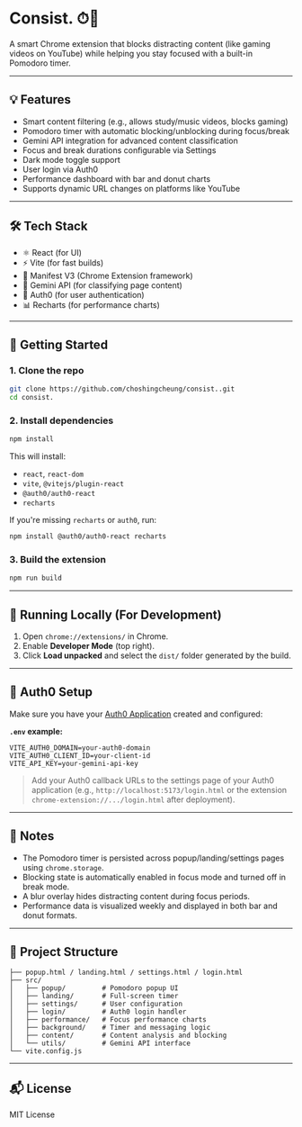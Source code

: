 # Consist. ⏱🚫

A smart Chrome extension that blocks distracting content (like gaming videos on YouTube) while helping you stay focused with a built-in Pomodoro timer.

---

## 💡 Features

- Smart content filtering (e.g., allows study/music videos, blocks gaming)
- Pomodoro timer with automatic blocking/unblocking during focus/break
- Gemini API integration for advanced content classification
- Focus and break durations configurable via Settings
- Dark mode toggle support
- User login via Auth0
- Performance dashboard with bar and donut charts
- Supports dynamic URL changes on platforms like YouTube

---

## 🛠 Tech Stack

- ⚛️ React (for UI)
- ⚡ Vite (for fast builds)
- 🧩 Manifest V3 (Chrome Extension framework)
- 🤖 Gemini API (for classifying page content)
- 🔐 Auth0 (for user authentication)
- 📊 Recharts (for performance charts)

---

## 🚀 Getting Started

### 1. Clone the repo

```bash
git clone https://github.com/choshingcheung/consist..git
cd consist.
```

### 2. Install dependencies

```bash
npm install
```

This will install:

- `react`, `react-dom`
- `vite`, `@vitejs/plugin-react`
- `@auth0/auth0-react`
- `recharts`

If you're missing `recharts` or `auth0`, run:

```bash
npm install @auth0/auth0-react recharts
```

### 3. Build the extension

```bash
npm run build
```

---

## 🧪 Running Locally (For Development)

1. Open `chrome://extensions/` in Chrome.
2. Enable **Developer Mode** (top right).
3. Click **Load unpacked** and select the `dist/` folder generated by the build.

---

## 🔑 Auth0 Setup

Make sure you have your [Auth0 Application](https://auth0.com/) created and configured:

**`.env` example:**

```env
VITE_AUTH0_DOMAIN=your-auth0-domain
VITE_AUTH0_CLIENT_ID=your-client-id
VITE_API_KEY=your-gemini-api-key
```

> Add your Auth0 callback URLs to the settings page of your Auth0 application (e.g., `http://localhost:5173/login.html` or the extension `chrome-extension://.../login.html` after deployment).

---

## 📝 Notes

- The Pomodoro timer is persisted across popup/landing/settings pages using `chrome.storage`.
- Blocking state is automatically enabled in focus mode and turned off in break mode.
- A blur overlay hides distracting content during focus periods.
- Performance data is visualized weekly and displayed in both bar and donut formats.

---

## 📁 Project Structure

```
├── popup.html / landing.html / settings.html / login.html
├── src/
│   ├── popup/         # Pomodoro popup UI
│   ├── landing/       # Full-screen timer
│   ├── settings/      # User configuration
│   ├── login/         # Auth0 login handler
│   ├── performance/   # Focus performance charts
│   ├── background/    # Timer and messaging logic
│   ├── content/       # Content analysis and blocking
│   └── utils/         # Gemini API interface
└── vite.config.js
```

---

## 📬 License

MIT License